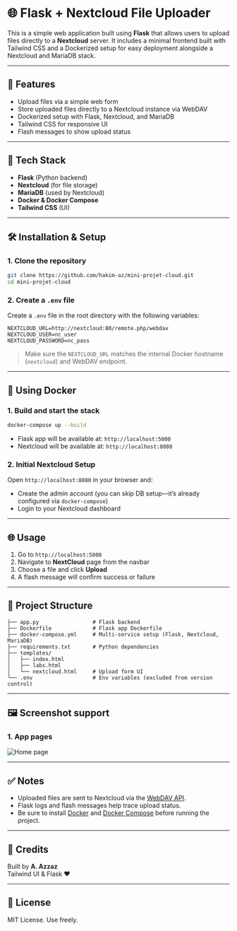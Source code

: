 # 🌐 Flask + Nextcloud File Uploader

This is a simple web application built using **Flask** that allows users to upload files directly to a **Nextcloud** server. It includes a minimal frontend built with Tailwind CSS and a Dockerized setup for easy deployment alongside a Nextcloud and MariaDB stack.

---

## 🚀 Features

- Upload files via a simple web form
- Store uploaded files directly to a Nextcloud instance via WebDAV
- Dockerized setup with Flask, Nextcloud, and MariaDB
- Tailwind CSS for responsive UI
- Flash messages to show upload status

---

## 🧰 Tech Stack

- **Flask** (Python backend)
- **Nextcloud** (for file storage)
- **MariaDB** (used by Nextcloud)
- **Docker & Docker Compose**
- **Tailwind CSS** (UI)

---

## 🛠️ Installation & Setup

### 1. Clone the repository

```bash
git clone https://github.com/hakim-az/mini-projet-cloud.git
cd mini-projet-cloud
```

### 2. Create a `.env` file

Create a `.env` file in the root directory with the following variables:

```env
NEXTCLOUD_URL=http://nextcloud:80/remote.php/webdav
NEXTCLOUD_USER=nc_user
NEXTCLOUD_PASSWORD=nc_pass
```

> Make sure the `NEXTCLOUD_URL` matches the internal Docker hostname (`nextcloud`) and WebDAV endpoint.

---

## 🐳 Using Docker

### 1. Build and start the stack

```bash
docker-compose up --build
```

- Flask app will be available at: `http://localhost:5000`
- Nextcloud will be available at: `http://localhost:8080`

### 2. Initial Nextcloud Setup

Open `http://localhost:8080` in your browser and:

- Create the admin account (you can skip DB setup—it’s already configured via `docker-compose`)
- Login to your Nextcloud dashboard

---

## 🌐 Usage

1. Go to `http://localhost:5000`
2. Navigate to **NextCloud** page from the navbar
3. Choose a file and click **Upload**
4. A flash message will confirm success or failure

---

## 📂 Project Structure

```
├── app.py                 # Flask backend
├── Dockerfile             # Flask app Dockerfile
├── docker-compose.yml     # Multi-service setup (Flask, Nextcloud, MariaDB)
├── requirements.txt       # Python dependencies
├── templates/
│   ├── index.html
│   ├── labs.html
│   └── nextcloud.html     # Upload form UI
└── .env                   # Env variables (excluded from version control)
```
---
## 🖼️ Screenshot support

### 1. App pages
![Home page](https://i.imgur.com/pjGacLh.png)



---

## ✅ Notes

- Uploaded files are sent to Nextcloud via the [WebDAV API](https://docs.nextcloud.com/server/latest/user_manual/files/access_webdav.html).
- Flask logs and flash messages help trace upload status.
- Be sure to install [Docker](https://www.docker.com/) and [Docker Compose](https://docs.docker.com/compose/) before running the project.

---

## 🙌 Credits

Built by **A. Azzaz**  
Tailwind UI & Flask ❤️

---

## 📃 License

MIT License. Use freely.